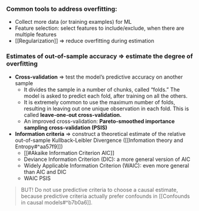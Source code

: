 

### Common tools to address overfitting: 
- Collect more data (or training examples) for ML
- Feature selection: select features to include/exclude, when there are multiple features
- [[Regularization]] => reduce overfitting during estimation

### Estimates of out-of-sample accuracy => estimate the degree of overfitting
- **Cross-validation** => test the model’s predictive accuracy on another sample
	- It divides the sample in a number of chunks, called “folds.” The model is asked to predict each fold, after training on all the others.
	- It is extremely common to use the maximum number of folds, resulting in leaving out one unique observation in each fold. This is called **leave-one-out cross-validation.**
	- An improved cross-validation: **Pareto-smoothed importance sampling cross-validation (PSIS)**
- **Information criteria** => construct a theoretical estimate of the relative out-of-sample Kullback-Leibler Divergence ([[Infomation theory and Entropy#^aa57f9]])
	- [[#Akaike Information Criterion AIC]]
	- Deviance Information Criterion (DIC): a more general version of AIC
	- Widely Applicable Information Criterion (WAIC): even more general than AIC and DIC
	- WAIC PSIS
> BUT! Do not use predictive criteria to choose a causal estimate, because predictive criteria actually prefer confounds in [[Confounds in causal models#^b7b0a6]].

